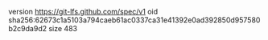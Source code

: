 version https://git-lfs.github.com/spec/v1
oid sha256:62673c1a5103a794caeb61ac0337ca31e41392e0ad392850d957580b2c9da9d2
size 483
